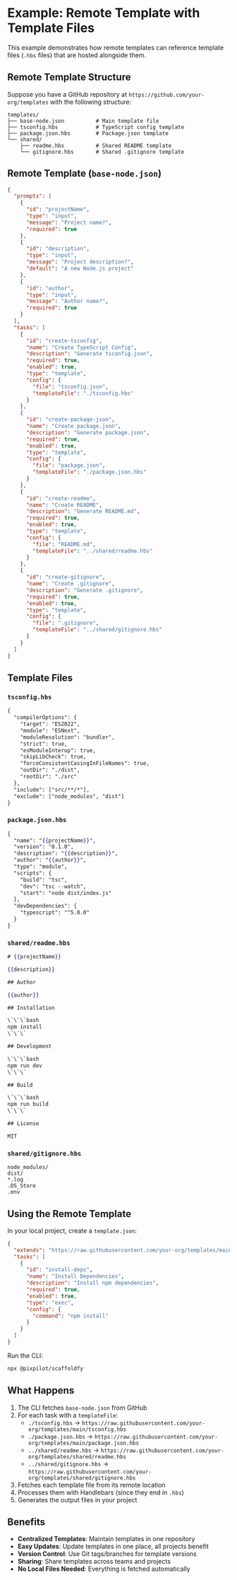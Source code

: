 # Example: Remote Template with Template Files

This example demonstrates how remote templates can reference template files (`.hbs` files) that are hosted alongside them.

## Remote Template Structure

Suppose you have a GitHub repository at `https://github.com/your-org/templates` with the following structure:

```
templates/
├── base-node.json          # Main template file
├── tsconfig.hbs            # TypeScript config template
├── package.json.hbs        # Package.json template
└── shared/
    ├── readme.hbs          # Shared README template
    └── gitignore.hbs       # Shared .gitignore template
```

## Remote Template (`base-node.json`)

```json
{
  "prompts": [
    {
      "id": "projectName",
      "type": "input",
      "message": "Project name?",
      "required": true
    },
    {
      "id": "description",
      "type": "input",
      "message": "Project description?",
      "default": "A new Node.js project"
    },
    {
      "id": "author",
      "type": "input",
      "message": "Author name?",
      "required": true
    }
  ],
  "tasks": [
    {
      "id": "create-tsconfig",
      "name": "Create TypeScript Config",
      "description": "Generate tsconfig.json",
      "required": true,
      "enabled": true,
      "type": "template",
      "config": {
        "file": "tsconfig.json",
        "templateFile": "./tsconfig.hbs"
      }
    },
    {
      "id": "create-package-json",
      "name": "Create package.json",
      "description": "Generate package.json",
      "required": true,
      "enabled": true,
      "type": "template",
      "config": {
        "file": "package.json",
        "templateFile": "./package.json.hbs"
      }
    },
    {
      "id": "create-readme",
      "name": "Create README",
      "description": "Generate README.md",
      "required": true,
      "enabled": true,
      "type": "template",
      "config": {
        "file": "README.md",
        "templateFile": "../shared/readme.hbs"
      }
    },
    {
      "id": "create-gitignore",
      "name": "Create .gitignore",
      "description": "Generate .gitignore",
      "required": true,
      "enabled": true,
      "type": "template",
      "config": {
        "file": ".gitignore",
        "templateFile": "../shared/gitignore.hbs"
      }
    }
  ]
}
```

## Template Files

### `tsconfig.hbs`

```handlebars
{
  "compilerOptions": {
    "target": "ES2022",
    "module": "ESNext",
    "moduleResolution": "bundler",
    "strict": true,
    "esModuleInterop": true,
    "skipLibCheck": true,
    "forceConsistentCasingInFileNames": true,
    "outDir": "./dist",
    "rootDir": "./src"
  },
  "include": ["src/**/*"],
  "exclude": ["node_modules", "dist"]
}
```

### `package.json.hbs`

```handlebars
{
  "name": "{{projectName}}",
  "version": "0.1.0",
  "description": "{{description}}",
  "author": "{{author}}",
  "type": "module",
  "scripts": {
    "build": "tsc",
    "dev": "tsc --watch",
    "start": "node dist/index.js"
  },
  "devDependencies": {
    "typescript": "^5.0.0"
  }
}
```

### `shared/readme.hbs`

```handlebars
# {{projectName}}

{{description}}

## Author

{{author}}

## Installation

\`\`\`bash
npm install
\`\`\`

## Development

\`\`\`bash
npm run dev
\`\`\`

## Build

\`\`\`bash
npm run build
\`\`\`

## License

MIT
```

### `shared/gitignore.hbs`

```
node_modules/
dist/
*.log
.DS_Store
.env
```

## Using the Remote Template

In your local project, create a `template.json`:

```json
{
  "extends": "https://raw.githubusercontent.com/your-org/templates/main/base-node.json",
  "tasks": [
    {
      "id": "install-deps",
      "name": "Install Dependencies",
      "description": "Install npm dependencies",
      "required": true,
      "enabled": true,
      "type": "exec",
      "config": {
        "command": "npm install"
      }
    }
  ]
}
```

Run the CLI:

```bash
npx @pixpilot/scaffoldfy
```

## What Happens

1. The CLI fetches `base-node.json` from GitHub
2. For each task with a `templateFile`:
   - `./tsconfig.hbs` → `https://raw.githubusercontent.com/your-org/templates/main/tsconfig.hbs`
   - `./package.json.hbs` → `https://raw.githubusercontent.com/your-org/templates/main/package.json.hbs`
   - `../shared/readme.hbs` → `https://raw.githubusercontent.com/your-org/templates/shared/readme.hbs`
   - `../shared/gitignore.hbs` → `https://raw.githubusercontent.com/your-org/templates/shared/gitignore.hbs`
3. Fetches each template file from its remote location
4. Processes them with Handlebars (since they end in `.hbs`)
5. Generates the output files in your project

## Benefits

- **Centralized Templates**: Maintain templates in one repository
- **Easy Updates**: Update templates in one place, all projects benefit
- **Version Control**: Use Git tags/branches for template versions
- **Sharing**: Share templates across teams and projects
- **No Local Files Needed**: Everything is fetched automatically
